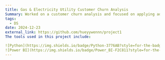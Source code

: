 ```yaml
---
title: Gas & Electricity Utility Customer Churn Analysis
Summary: Worked on a customer churn analysis and focused on applying advanced data analytics expertise. The project involves identifying key client data and developing a strategic investigative framework. Utilizing Python (Pandas and NumPy) for efficient data analysis and data visualization techniques for trend interpretation. Additionally, engineering and optimizing a random forest model to enhance prediction accuracy, with a target of achieving 85%. Deliverables include a concise executive summary for the Associate Director, aimed at providing actionable insights to inform decision-making.
tags:
  - DS
date: 2024-12-23
external_link: https://github.com/hueyywennn/project1
The tools used in this project include:

![Python](https://img.shields.io/badge/Python-3776AB?style=for-the-badge&logo=python&logoColor=white)
![Power BI](https://img.shields.io/badge/Power_BI-F2C811?style=for-the-badge&logo=power-bi&logoColor=black)
---
```

